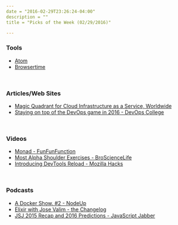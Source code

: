 ```yaml
---
date = "2016-02-29T23:26:24-04:00"
description = ""
title = "Picks of the Week (02/29/2016)"

---
```


<h3 id="tools:61fe2486555a688999ea531087a4b006">Tools</h3>

<ul>
<li><a href="https://atom.io/">Atom</a></li>
<li><a href="https://github.com/tobli/browsertime">Browsertime</a></li>
</ul>

<p><br /></p>

<h3 id="articles-web-sites:61fe2486555a688999ea531087a4b006">Articles/Web Sites</h3>

<ul>
<li><a href="https://www.gartner.com/doc/reprints?id=1-2EKJTD6&amp;ct=150506&amp;st">Magic Quadrant for Cloud Infrastructure as a Service, Worldwide</a></li>
<li><a href="https://devops.college/staying-on-top-of-the-devops-game-in-2016-90268d12d72d#.uf4bj8pf5">Staying on top of the DevOps game in 2016 - DevOps College</a></li>
</ul>

<p><br /></p>

<h3 id="videos:61fe2486555a688999ea531087a4b006">Videos</h3>

<ul>
<li><a href="https://www.youtube.com/watch?v=9QveBbn7t_c">Monad - FunFunFunction</a></li>
<li><a href="https://www.youtube.com/watch?v=eRpiaHRtKlw">Most Alpha Shoulder Exercises - BroScienceLife</a></li>
<li><a href="https://hacks.mozilla.org/2016/02/introducing-devtools-reload/">Introducing DevTools Reload - Mozilla Hacks</a></li>
</ul>

<p><br /></p>

<h3 id="podcasts:61fe2486555a688999ea531087a4b006">Podcasts</h3>

<ul>
<li><a href="https://player.fm/series/nodeup/98-a-docker-show-2">A Docker Show. #2 - NodeUp</a></li>
<li><a href="https://changelog.com/194/">Elixir with Jose Valim - the Changelog</a></li>
<li><a href="https://devchat.tv/js-jabber/198-jsj-2015-recap-and-2016-predictions">JSJ 2015 Recap and 2016 Predictions - JavaScript Jabber</a></li>
</ul>
